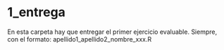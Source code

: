 # 1_entrega
En esta carpeta hay que entregar el primer ejercicio evaluable. Siempre, con el formato: apellido1_apellido2_nombre_xxx.R